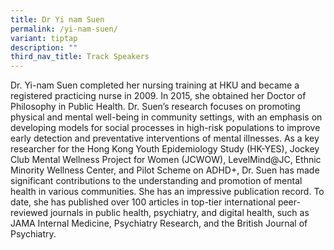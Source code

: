 ```yaml
---
title: Dr Yi nam Suen
permalink: /yi-nam-suen/
variant: tiptap
description: ""
third_nav_title: Track Speakers
---
```

<p></p>
<p>Dr. Yi-nam Suen completed her nursing training at HKU and became a registered
practicing nurse in 2009. In 2015, she obtained her Doctor of Philosophy
in Public Health. Dr. Suen’s research focuses on promoting physical and
mental well-being in community settings, with an emphasis on developing
models for social processes in high-risk populations to improve early detection
and preventative interventions of mental illnesses. As a key researcher
for the Hong Kong Youth Epidemiology Study (HK-YES), Jockey Club Mental
Wellness Project for Women (JCWOW), LevelMind@JC, Ethnic Minority Wellness
Center, and Pilot Scheme on ADHD+, Dr. Suen has made significant contributions
to the understanding and promotion of mental health in various communities.
She has an impressive publication record. To date, she has published over
100 articles in top-tier international peer-reviewed journals in public
health, psychiatry, and digital health, such as JAMA Internal Medicine,
Psychiatry Research, and the British Journal of Psychiatry.</p>